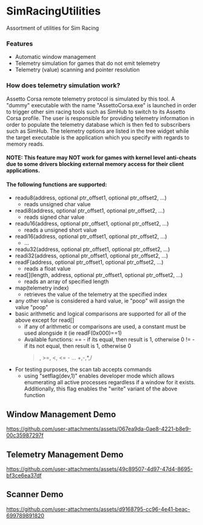 # SimRacingUtilities
Assortment of utilities for Sim Racing

### Features
* Automatic window management
* Telemetry simulation for games that do not emit telemetry
* Telemetry (value) scanning and pointer resolution

### How does telemetry simulation work?
Assetto Corsa remote telemetry protocol is simulated by this tool. A "dummy" executable with the name "AssettoCorsa.exe" is launched in order to trigger other sim racing tools such as SimHub to switch to its Assetto Corsa profile.
The user is responsible for providing telemetry information in order to populate the telemetry database which is then fed to subscribers such as SimHub.
The telemetry options are listed in the tree widget while the target executable is the application which you specify with regards to memory reads.
#### NOTE: This feature may NOT work for games with kernel level anti-cheats due to some drivers blocking external memory access for their client applications.

#### The following functions are supported:
* readu8(address, optional ptr_offset1, optional ptr_offset2, ...)
    - reads unsigned char value
* readi8(address, optional ptr_offset1, optional ptr_offset2, ...)
    - reads signed char value
* readu16(address, optional ptr_offset1, optional ptr_offset2, ...)
    - reads a unsigned short value 
* readi16(address, optional ptr_offset1, optional ptr_offset2, ...)
    - ...
* readu32(address, optional ptr_offset1, optional ptr_offset2, ...)
* readi32(address, optional ptr_offset1, optional ptr_offset2, ...)
* readF(address, optional ptr_offset1, optional ptr_offset2, ...)
    - reads a float value
* read[](length, address, optional ptr_offset1, optional ptr_offset2, ...)
    - reads an array of specified length
* map(telemetry index)
    - retrieves the value of the telemetry at the specified index
* any other value is considered a hard value, ie "poop" will assign the value "poop"
* basic arithmetic and logical comparisons are supported for all of the above except for read[]
  - if any of arithmetic or comparisons are used, a constant must be used alongside it (ie readF(0x000)==1)
  - Available functions:
    == - if its equal, then result is 1, otherwise 0
    != - if its not equal, then result is 1, otherwise 0
    >, >=, <, <=  - ...
    +,-,*,/
* For testing purposes, the scan tab accepts commands
  * using "setflag(dev,1)" enables developer mode which allows enumerating all active processes regardless if a window for it exists.
    Additionally, this flag enables the "write" variant of the above function
  

## Window Management Demo


https://github.com/user-attachments/assets/067ea9da-0ae8-4221-b8e9-00c35987297f


## Telemetry Management Demo


https://github.com/user-attachments/assets/49c89507-4d97-47d4-8695-bf3ce6ea37df


## Scanner Demo


https://github.com/user-attachments/assets/d9168795-cc96-4e41-beac-699789891820

